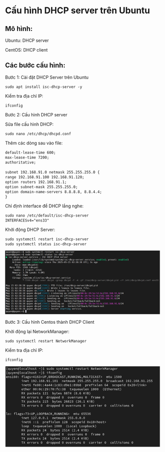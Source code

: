 # Cấu hình DHCP server trên Ubuntu

## Mô hình:

Ubuntu: DHCP server

CentOS: DHCP client

## Các bước cấu hình:

Bước 1: Cài đặt DHCP Server trên Ubuntu

    sudo apt install isc-dhcp-server -y 

Kiểm tra địa chỉ IP:

    ifconfig    

Bước 2: Cấu hình DHCP server

Sửa file cấu hình DHCP:

    sudo nano /etc/dhcp/dhcpd.conf

Thêm các dòng sau vào file:

    default-lease-time 600;
    max-lease-time 7200;
    authoritative;

    subnet 192.168.91.0 netmask 255.255.255.0 {
    range 192.168.91.100 192.168.91.120;
    option routers 192.168.91.1;
    option subnet-mask 255.255.255.0;
    option domain-name-servers 8.8.8.8, 8.8.4.4;
    }

Chỉ định interface để DHCP lắng nghe:

    sudo nano /etc/default/isc-dhcp-server
    INTERFACESv4="ens33"

Khởi động DHCP Server:

    sudo systemctl restart isc-dhcp-server
    sudo systemctl status isc-dhcp-server

![anh2](/QuyenNV/7.DHCP/images/anh2.png)

Bước 3: Cấu hình Centos thành DHCP Client

Khởi động lại NetworkManager:

    sudo systemctl restart NetworkManager

Kiểm tra địa chỉ IP:

    ifconfig

![anh3](/QuyenNV/7.DHCP/images/anh3.png)




